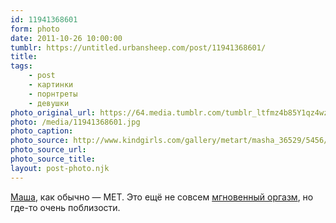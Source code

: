```yaml
---
id: 11941368601
form: photo
date: 2011-10-26 10:00:00
tumblr: https://untitled.urbansheep.com/post/11941368601/
title:
tags:
    - post
    - картинки
    - порнтреты
    - девушки
photo_original_url: https://64.media.tumblr.com/tumblr_ltfmz4b85Y1qz4wzio1_1280.jpg
photo: /media/11941368601.jpg
photo_caption: 
photo_source: http://www.kindgirls.com/gallery/metart/masha_36529/5456/09-2011
photo_source_url:
photo_source_title:
layout: post-photo.njk
---
```


<p><a href="http://www.kindgirls.com/girls/masha-f/648">Маша</a>, как обычно — MET. Это ещё не совсем <a href="http://untitled.urbansheep.ru/tagged/%D0%BC%D0%B3%D0%BD%D0%BE%D0%B2%D0%B5%D0%BD%D0%BD%D1%8B%D0%B9%20%D0%BE%D1%80%D0%B3%D0%B0%D0%B7%D0%BC">мгновенный оргазм</a>, но где-то очень поблизости.</p>
